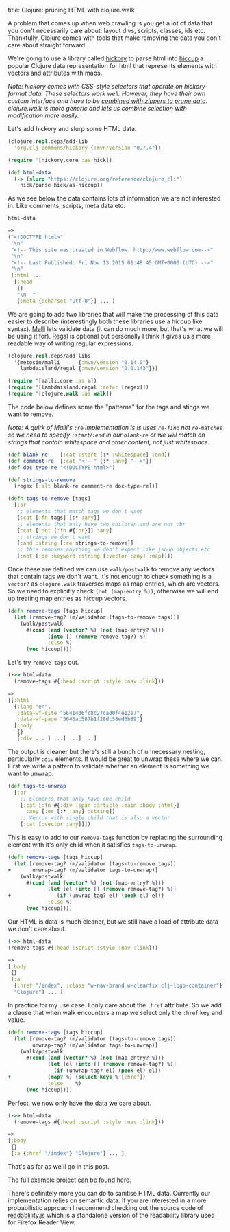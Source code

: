 title: Clojure: pruning HTML with clojure.walk

A problem that comes up when web crawling is you get a lot of data that you don't necessarily care about: layout divs, scripts, classes, ids etc. Thankfully, Clojure comes with tools that make removing the data you don't care about straight forward.

We're going to use a library called [hickory](https://github.com/clj-commons/hickory) to parse html into [hiccup](https://github.com/weavejester/hiccup) a popular Clojure data representation for html that represents elements with vectors and attributes with maps.

*Note: hickory comes with CSS-style selectors that operate on hickory-format data. These selectors work well. However, they have their own custom interface and have to be [combined with zippers to prune data](https://github.com/clj-commons/hickory/issues/41). clojure.walk is more generic and lets us combine selection with modification more easily.*

Let's add hickory and slurp some HTML data:

```clojure
(clojure.repl.deps/add-lib
  'org.clj-commons/hickory {:mvn/version "0.7.4"})

(require '[hickory.core :as hick])

(def html-data
  (-> (slurp "https://clojure.org/reference/clojure_cli")
    hick/parse hick/as-hiccup))
```

As we see below the data contains lots of information we are not interested in. Like comments, scripts, meta data etc.

```clojure
html-data

=>
("<!DOCTYPE html>"
 "\n"
 "<!-- This site was created in Webflow. http://www.webflow.com-->"
 "\n"
 "<!-- Last Published: Fri Nov 13 2015 01:48:45 GMT+0000 (UTC) -->"
 "\n"
 [:html ...
  [:head
   {}
   "\n  "
   [:meta {:charset "utf-8"}] ... )
```

We are going to add two libraries that will make the processing of this data easier to describe (interestingly both these libraries use a hiccup like syntax).  [Malli](https://github.com/metosin/malli) lets validate data (it can do much more, but that's what we will be using it for). [Regal](https://github.com/lambdaisland/regal) is optional but personally I think it gives us a more readable way of writing regular expressions.

```clojure
(clojure.repl.deps/add-libs
  '{metosin/malli      {:mvn/version "0.14.0"}
    lambdaisland/regal {:mvn/version "0.0.143"}})

(require '[malli.core :as m])
(require '[lambdaisland.regal :refer [regex]])
(require '[clojure.walk :as walk])
```

The code below defines some the "patterns" for the tags and stings we want to  remove.

*Note: A quirk of Malli's `:re` implementation is is uses `re-find` not `re-matches` so we need to specify `:start`/`:end` in our `blank-re` or we will match on strings that contain whitespace and other content, not just whitespace.*

```clojure
(def blank-re    [:cat :start [:* :whitespace] :end])
(def comment-re  [:cat "<!--" [:* :any] "-->"])
(def doc-type-re "<!DOCTYPE html>")

(def strings-to-remove
  (regex [:alt blank-re comment-re doc-type-re]))

(defn tags-to-remove [tags]
  [:or
   ;; elements that match tags we don't want
   [:cat [:fn tags] [:* :any]]
   ;; elements that only have two children and are not :br
   [:cat [:not [:fn #{:br}]] :any]
   ;; strings we don't want
   [:and :string [:re strings-to-remove]]
   ;; this removes anything we don't expect like jsoup objects etc
   [:not [:or :keyword :string [:vector :any] :map]]])
```

Once these are defined we can use `walk/postwalk` to remove any vectors that contain tags we don't want. It's not enough to check something is a `vector?` as `clojure.walk` traverses maps as map entries, which are vectors. So we need to explicitly check `(not (map-entry %))`, otherwise we will end up treating map entries as hiccup vectors.

```clojure
(defn remove-tags [tags hiccup]
  (let [remove-tag? (m/validator (tags-to-remove tags))]
    (walk/postwalk
      #(cond (and (vector? %) (not (map-entry? %)))
             (into [] (remove remove-tag?) %)
             :else %)
      (vec hiccup))))
```

Let's try `remove-tags` out.

```clojure
(->> html-data
  (remove-tags #{:head :script :style :nav :link}))

=>
[[:html
  {:lang "en",
   :data-wf-site "56414d6fc8c27cad0f4e12e7",
   :data-wf-page "5643ac587b1f28dc58ed6b89"}
  [:body
   {}
   [:div ... ] ...] ...] ...]
```

The output is cleaner but there's still a bunch of unnecessary nesting, particularly `:div` elements. If would be great to unwrap these where we can. First we write a pattern to validate whether an element is something we want to unwrap.

```clojure
(def tags-to-unwrap
  [:or
    ;; Elements that only have one child
    [:cat [:fn #{:div :span :article :main :body :html}]
      :any [:or [:* :any] :string]]
    ;; Vector with single child that is also a vector
    [:cat [:vector :any]]])
```

This is easy to add to our `remove-tags` function by replacing the surrounding element with it's only child when it satisfies  `tags-to-unwrap`.

```clojure
(defn remove-tags [tags hiccup]
  (let [remove-tag? (m/validator (tags-to-remove tags))
+       unwrap-tag? (m/validator tags-to-unwrap)]
    (walk/postwalk
      #(cond (and (vector? %) (not (map-entry? %)))
             (let [el (into [] (remove remove-tag?) %)]
+               (if (unwrap-tag? el) (peek el) el))
             :else %)
      (vec hiccup))))
```

Our HTML is data is much cleaner, but we still have a load of attribute data we don't care about.

```clojure
(->> html-data
(remove-tags #{:head :script :style :nav :link}))

=>
[:body
 {}
 [:a
  {:href "/index", :class "w-nav-brand w-clearfix clj-logo-container"}
  "Clojure"] ... ]
```

In practice for my use case. I only care about the `:href` attribute. So we add a clause that when walk encounters a map we select only the `:href` key and value.

```clojure
(defn remove-tags [tags hiccup]
  (let [remove-tag? (m/validator (tags-to-remove tags))
        unwrap-tag? (m/validator tags-to-unwrap)]
    (walk/postwalk
      #(cond (and (vector? %) (not (map-entry? %)))
             (let [el (into [] (remove remove-tag?) %)]
               (if (unwrap-tag? el) (peek el) el))
+            (map? %) (select-keys % [:href])
             :else    %)
      (vec hiccup))))
```

Perfect, we now only have the data we care about.

```clojure
(->> html-data
  (remove-tags #{:head :script :style :nav :link}))

=>
[:body
 {}
 [:a {:href "/index"} "Clojure"] ... ]
```

That's as far as we'll go in this post.

The full example [project can be found here](https://github.com/andersmurphy/clj-cookbook/tree/master/crawling/pruning-html-with-clojure-walk).

There's definitely more you can do to sanitise HTML data. Currently our implementation relies on semantic data. If you are interested in a more probabilistic approach I recommend checking out the source code of [readablility.js](https://github.com/mozilla/readability) which is a standalone version of the readability library used for Firefox Reader View.

